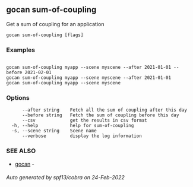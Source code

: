 ## gocan sum-of-coupling

Get a sum of coupling for an application

```
gocan sum-of-coupling [flags]
```

### Examples

```

gocan sum-of-coupling myapp --scene myscene --after 2021-01-01 --before 2021-02-01
gocan sum-of-coupling myapp --scene myscene --after 2021-01-01
gocan sum-of-coupling myapp --scene myscene

```

### Options

```
      --after string    Fetch all the sum of coupling after this day
      --before string   Fetch the sum of coupling before this day
      --csv             get the results in csv format
  -h, --help            help for sum-of-coupling
  -s, --scene string    Scene name
      --verbose         display the log information
```

### SEE ALSO

* [gocan](gocan.md)	 - 

###### Auto generated by spf13/cobra on 24-Feb-2022
